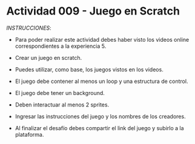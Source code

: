 # Actividad 009 - Juego en Scratch

*INSTRUCCIONES*:

- Para poder realizar este actividad debes haber visto los videos online correspondientes a la experiencia 5.

- Crear un juego en scratch.

- Puedes utilizar, como base, los juegos vistos en los videos.

- El juego debe contener al menos un loop y una estructura de control.

- El juego debe tener un background.

- Deben interactuar al menos 2 sprites.

- Ingresar las instrucciones del juego y los nombres de los creadores.

- Al finalizar el desafío debes compartir el link del juego y subirlo a la plataforma. 
